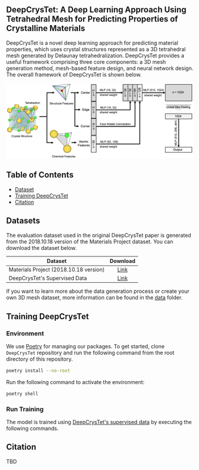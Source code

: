 ## DeepCrysTet: A Deep Learning Approach Using Tetrahedral Mesh for Predicting Properties of Crystalline Materials

DeepCrysTet is a novel deep learning approach for predicting material properties, which uses crystal structures represented as a 3D tetrahedral mesh generated by Delaunay tetrahedralization.
DeepCrysTet provides a useful framework comprising three core components: a 3D mesh generation method, mesh-based feature design, and neural network design.
The overall framework of DeepCrysTet is shown below.

<img src="./docs/images/model_architecture.png" alt="model-architecture">

## Table of Contents

- [Dataset](#dataset)
- [Training DeepCrysTet](#training-deepcrystet)
- [Citation](#citation)

## Datasets

The evaluation dataset used in the original DeepCrysTet paper is generated from the 2018.10.18 version of the Materials Project dataset.
You can download the dataset below.

| Dataset                                |                                        Download                                        |
|----------------------------------------|:--------------------------------------------------------------------------------------:|
| Materials Project (2018.10.18 version) |      [Link](https://figshare.com/articles/dataset/Materials_Project_Data/7227749)      |
| DeepCrysTet's Supervised Data          | [Link](https://figshare.com/articles/dataset/3D_Mesh_Dataset_for_DeepCrysTet/22031969) |

If you want to learn more about the data generation process or create your own 3D mesh dataset, more information can be found in the [data](data/) folder.

## Training DeepCrysTet

### Environment

We use [Poetry](https://python-poetry.org/) for managing our packages.
To get started, clone `DeepCrysTet` repository and run the following command from the root directory of this repository.

```bash
poetry install --no-root
```

Run the following command to activate the environment:

```bash
poetry shell
```

### Run Training

The model is trained using [DeepCrysTet's supervised data](https://figshare.com/articles/dataset/3D_Mesh_Dataset_for_DeepCrysTet/22031969) by executing the following commands.
## Citation

TBD